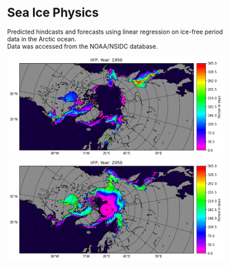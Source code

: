 # Sea Ice Physics
Predicted hindcasts and forecasts using linear regression on ice-free period data in the Arctic ocean.<br>
Data was accessed from the NOAA/NSIDC database.

![Alt text](images/past_iifp_1950.png?raw=true "Title")
![Alt text](images/future_iifp_2050.png?raw=true "Title")
